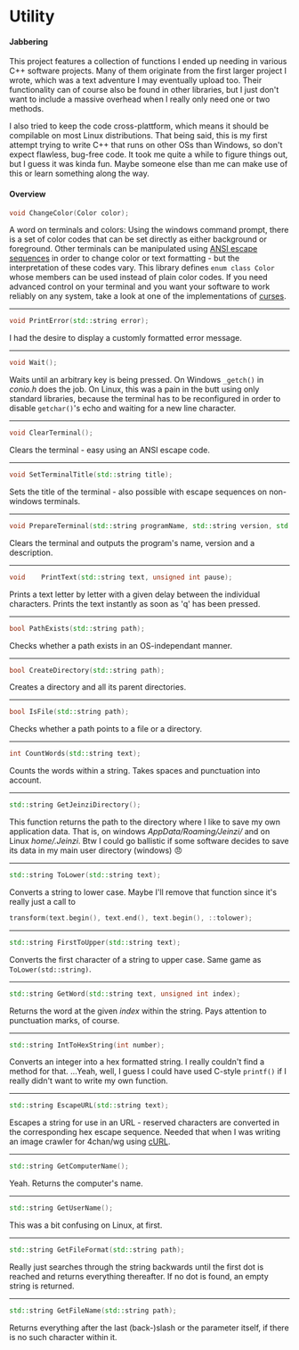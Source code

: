 # Utility
#### Jabbering
This project features a collection of functions I ended up needing in various C++ software projects. Many of them originate from the first larger project I wrote, which was a text adventure I may eventually upload too. Their functionality can of course also be found in other libraries, but I just don't want to include a massive overhead when I really only need one or two methods.

I also tried to keep the code cross-plattform, which means it should be compilable on most Linux distributions. That being said, this is my first attempt trying to write C++ that runs on other OSs than Windows, so don't expect flawless, bug-free code. It took me quite a while to figure things out, but I guess it was kinda fun. Maybe someone else than me can make use of this or learn something along the way.

#### Overview
```C++
void ChangeColor(Color color);
```
A word on terminals and colors: Using the windows command prompt, there is a set of color codes that can be set directly as either background or foreground. Other terminals can be manipulated using [ANSI escape sequences](https://en.wikipedia.org/wiki/ANSI_escape_code#Colors) in order to change color or text formatting - but the interpretation of these codes vary. This library defines `enum class Color` whose members can be used instead of plain color codes. If you need advanced control on your terminal and you want your software to work reliably on any system, take a look at one of the implementations of [curses](https://en.wikipedia.org/wiki/Curses_(programming_library)).

---
```C++
void PrintError(std::string error);
```
I had the desire to display a customly formatted error message.

---
```C++
void Wait();
```
Waits until an arbitrary key is being pressed. On Windows `_getch()` in _conio.h_ does the job. On Linux, this was a pain in the butt using only standard libraries, because the terminal has to be reconfigured in order to disable `getchar()`'s echo and waiting for a new line character.

---
```C++
void ClearTerminal();
```
Clears the terminal - easy using an ANSI escape code.

---
```C++
void SetTerminalTitle(std::string title);
```
Sets the title of the terminal - also possible with escape sequences on non-windows terminals.

---
```C++
void PrepareTerminal(std::string programName, std::string version, std::string description = "");
```
Clears the terminal and outputs the program's name, version and a description.

---
```C++
void	PrintText(std::string text, unsigned int pause);
```
Prints a text letter by letter with a given delay between the individual characters. Prints the text instantly as soon as 'q' has been pressed.

---
```C++
bool PathExists(std::string path);
```
Checks whether a path exists in an OS-independant manner.

---
```C++
bool CreateDirectory(std::string path);
```
Creates a directory and all its parent directories.

---
```C++
bool IsFile(std::string path);
```
Checks whether a path points to a file or a directory.

---
```C++
int CountWords(std::string text);
```
Counts the words within a string. Takes spaces and punctuation into account.

---
```C++
std::string GetJeinziDirectory();
```
This function returns the path to the directory where I like to save my own application data. That is, on windows _$AppData$/Roaming/Jeinzi/_ and on Linux _$home$/.Jeinzi_. Btw I could go ballistic if some software decides to save its data in my main user directory (windows) :angry:

---
```C++
std::string ToLower(std::string text);
```
Converts a string to lower case.
Maybe I'll remove that function since it's really just a call to
```C++
transform(text.begin(), text.end(), text.begin(), ::tolower);
```

---
```C++
std::string FirstToUpper(std::string text);
```
Converts the first character of a string to upper case. Same game as `ToLower(std::string)`.

---
```C++
std::string GetWord(std::string text, unsigned int index);
```
Returns the word at the given _index_ within the string. Pays attention to punctuation marks, of course.

---
```C++
std::string IntToHexString(int number);
```
Converts an integer into a hex formatted string. I really couldn't find a method for that.
...Yeah, well, I guess I could have used C-style `printf()` if I really didn't want to write my own function.

---
```C++
std::string EscapeURL(std::string text);
```
Escapes a string for use in an URL - reserved characters are converted in the corresponding hex escape sequence. Needed that when I was writing an image crawler for 4chan/wg using [cURL](https://github.com/curl/curl).

---
```C++
std::string GetComputerName();
```
Yeah. Returns the computer's name.

---
```C++
std::string GetUserName();
```
This was a bit confusing on Linux, at first.

---
```C++
std::string GetFileFormat(std::string path);
```
Really just searches through the string backwards until the first dot is reached and returns everything thereafter. If no dot is found, an empty string is returned.

---
```C++
std::string GetFileName(std::string path);
```
Returns everything after the last (back-)slash or the parameter itself, if there is no such character within it.

